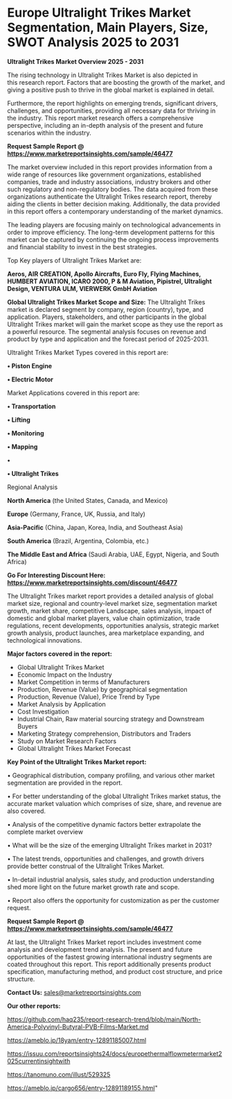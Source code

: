 # Europe Ultralight Trikes Market Segmentation, Main Players, Size, SWOT Analysis 2025 to 2031

<Strong> Ultralight Trikes Market Overview 2025 - 2031</strong>

The rising technology in Ultralight Trikes Market is also depicted in this research report. Factors that are boosting the growth of the market, and giving a positive push to thrive in the global market is explained in detail.

Furthermore, the report highlights on emerging trends, significant drivers, challenges, and opportunities, providing all necessary data for thriving in the industry. This report market research offers a comprehensive perspective, including an in-depth analysis of the present and future scenarios within the industry.

<strong>Request Sample Report @ <a href=https://www.marketreportsinsights.com/sample/46477>https://www.marketreportsinsights.com/sample/46477</a></strong>

The market overview included in this report provides information from a wide range of resources like government organizations, established companies, trade and industry associations, industry brokers and other such regulatory and non-regulatory bodies. The data acquired from these organizations authenticate the Ultralight Trikes research report, thereby aiding the clients in better decision making. Additionally, the data provided in this report offers a contemporary understanding of the market dynamics.

The leading players are focusing mainly on technological advancements in order to improve efficiency. The long-term development patterns for this market can be captured by continuing the ongoing process improvements and financial stability to invest in the best strategies.

Top Key players of Ultralight Trikes Market are:

<strong>Aeros, AIR CREATION, Apollo Aircrafts, Euro Fly, Flying Machines, HUMBERT AVIATION, ICARO 2000, P & M Aviation, Pipistrel, Ultralight Design, VENTURA ULM, VIERWERK GmbH Aviation</strong>

<strong><b>Global Ultralight Trikes Market Scope and Size:</b></strong>
The Ultralight Trikes market is declared segment by company, region (country), type, and application. Players, stakeholders, and other participants in the global Ultralight Trikes market will gain the market scope as they use the report as a powerful resource. The segmental analysis focuses on revenue and product by type and application and the forecast period of 2025-2031.

Ultralight Trikes Market Types covered in this report are:

<strong>•  Piston Engine

•  Electric Motor</strong>

Market Applications covered in this report are:

<strong>•  Transportation

•  Lifting

•  Monitoring

•  Mapping

•  

•  Ultralight Trikes</strong> 

Regional Analysis

<strong>North America</strong> (the United States, Canada, and Mexico)

<strong>Europe</strong> (Germany, France, UK, Russia, and Italy)

<strong>Asia-Pacific</strong> (China, Japan, Korea, India, and Southeast Asia)

<strong>South America</strong> (Brazil, Argentina, Colombia, etc.)

<strong>The Middle East and Africa</strong> (Saudi Arabia, UAE, Egypt, Nigeria, and South Africa)

<strong>Go For Interesting Discount Here: <a href=https://www.marketreportsinsights.com/discount/46477>https://www.marketreportsinsights.com/discount/46477</a></strong>

The Ultralight Trikes market report provides a detailed analysis of global market size, regional and country-level market size, segmentation market growth, market share, competitive Landscape, sales analysis, impact of domestic and global market players, value chain optimization, trade regulations, recent developments, opportunities analysis, strategic market growth analysis, product launches, area marketplace expanding, and technological innovations.

<strong><b>Major factors covered in the report:</b></strong>
<ul>
  <li>Global Ultralight Trikes Market </li>
  <li>Economic Impact on the Industry</li>
  <li>Market Competition in terms of Manufacturers</li>
  <li>Production, Revenue (Value) by geographical segmentation</li>
  <li>Production, Revenue (Value), Price Trend by Type</li>
  <li>Market Analysis by Application</li>
  <li>Cost Investigation</li>
  <li>Industrial Chain, Raw material sourcing strategy and Downstream Buyers</li>
  <li>Marketing Strategy comprehension, Distributors and Traders</li>
  <li>Study on Market Research Factors</li>
  <li>Global Ultralight Trikes Market Forecast</li>
</ul>

<strong><b>Key Point of the Ultralight Trikes Market report:</b></strong>

• Geographical distribution, company profiling, and various other market segmentation are provided in the report.

• For better understanding of the global Ultralight Trikes market status, the accurate market valuation which comprises of size, share, and revenue are also covered.

• Analysis of the competitive dynamic factors better extrapolate the complete market overview

• What will be the size of the emerging Ultralight Trikes market in 2031?

• The latest trends, opportunities and challenges, and growth drivers provide better construal of the Ultralight Trikes Market.

• In-detail industrial analysis, sales study, and production understanding shed more light on the future market growth rate and scope.

• Report also offers the opportunity for customization as per the customer request.

<strong>Request Sample Report @ <a href=https://www.marketreportsinsights.com/sample/46477>https://www.marketreportsinsights.com/sample/46477</a></strong>

At last, the Ultralight Trikes Market report includes investment come analysis and development trend analysis. The present and future opportunities of the fastest growing international industry segments are coated throughout this report. This report additionally presents product specification, manufacturing method, and product cost structure, and price structure.

<strong>Contact Us:</strong>
sales@marketreportsinsights.com

<strong>Our other reports:</strong>

<a href=https://github.com/haq235/report-research-trend/blob/main/North-America-Polyvinyl-Butyral-PVB-Films-Market.md>https://github.com/haq235/report-research-trend/blob/main/North-America-Polyvinyl-Butyral-PVB-Films-Market.md</a>

<a href=https://ameblo.jp/18yam/entry-12891185007.html>https://ameblo.jp/18yam/entry-12891185007.html</a>

<a href=https://issuu.com/reportsinsights24/docs/europethermalflowmetermarket2025currentinsightwith>https://issuu.com/reportsinsights24/docs/europethermalflowmetermarket2025currentinsightwith</a>

<a href=https://tanomuno.com/illust/529325>https://tanomuno.com/illust/529325</a>

<a href=https://ameblo.jp/cargo656/entry-12891189155.html>https://ameblo.jp/cargo656/entry-12891189155.html</a>"
